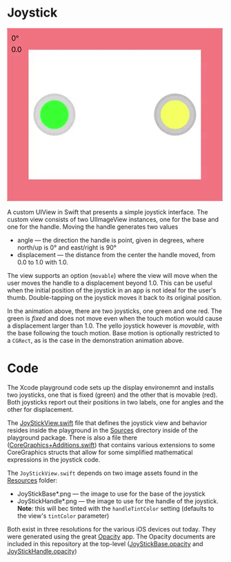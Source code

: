 # Joystick

![](animation.gif)

A custom UIView in Swift that presents a simple joystick interface. The custom view consists of two UIImageView
instances, one for the base and one for the handle. Moving the handle generates two values

* angle — the direction the handle is point, given in degrees, where north/up is 0° and east/right is 90°
* displacement — the distance from the center the handle moved, from 0.0 to 1.0 with 1.0.

The view supports an option (`movable`) where the view will move when the user moves the handle to a
displacement beyond 1.0. This can be useful when the initial position of the joystick in an app is not ideal for
the user's thumb. Double-tapping on the joystick moves it back to its original position.

In the animation above, there are two joysticks, one green and one red. The green is *fixed* and does not move
even when the touch motion would cause a displacement larger than 1.0. The yello joystick however is *movable*,
with the base following the touch motion. Base motion is optionally restricted to a `CGRect`, as is the case in
the demonstration animation above.

# Code

The Xcode playground code sets up the display environemnt and installs two joysticks, one that is fixed (green)
and the other that is movable (red). Both joysticks report out their positions in two labels, one for angles and
the other for displacement.

The [JoyStickView.swift](./Joystick.playground/Sources/JoyStickView.swift) file that defines the joystick view
and behavior resides inside the playground in the [Sources](./Joystick.playground/Sources) directory inside of
the playground package. There is also a file there
([CoreGraphics+Additions.swift](./Joystick.playground/Sources/CoreGraphics+Additions.swift)) that contains
various extensions to some CoreGraphics structs that allow for some simplified mathematical expressions in the
joystick code.

The `JoyStickView.swift` depends on two image assets found in the [Resources](./Joystick.playground/Resources)
folder:

* JoyStickBase\*.png — the image to use for the base of the joystick
* JoyStickHandle\*.png — the image to use for the handle of the joystick. **Note**: this will bec tinted with
  the `handleTintColor` setting (defaults to the view's `tintColor` parameter)

Both exist in three resolutions for the various iOS devices out today. They were generated using the great
[Opacity](http://likethought.com/opacity/) app. The Opacity documents are included in this repository at
the top-level ([JoyStickBase.opacity](./JoyStickBase.opacity) and
[JoyStickHandle.opacity](./JoyStickHandle.opacity))
